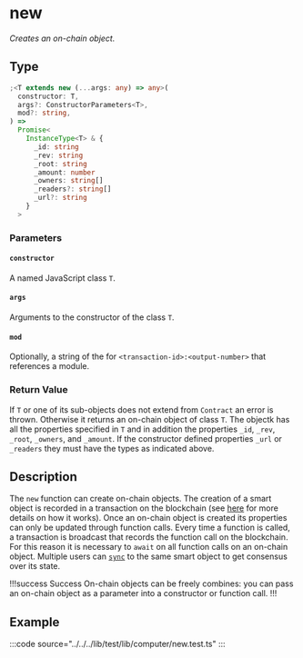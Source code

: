 # new

_Creates an on-chain object._

## Type

```ts
;<T extends new (...args: any) => any>(
  constructor: T,
  args?: ConstructorParameters<T>,
  mod?: string,
) =>
  Promise<
    InstanceType<T> & {
      _id: string
      _rev: string
      _root: string
      _amount: number
      _owners: string[]
      _readers?: string[]
      _url?: string
    }
  >
```

### Parameters

#### `constructor`

A named JavaScript class `T`.

#### `args`

Arguments to the constructor of the class `T`.

#### `mod`

Optionally, a string of the for `<transaction-id>:<output-number>` that references a module.

### Return Value

If `T` or one of its sub-objects does not extend from `Contract` an error is thrown. Otherwise it returns an on-chain object of class `T`. The objectk has all the properties specified in `T` and in addition the properties `_id`, `_rev`, `_root`, `_owners`, and `_amount`. If the constructor defined properties `_url` or `_readers` they must have the types as indicated above.

## Description

The `new` function can create on-chain objects. The creation of a smart object is recorded in a transaction on the blockchain (see [here](../../how-it-works.md) for more details on how it works). Once an on-chain object is created its properties can only be updated through function calls. Every time a function is called, a transaction is broadcast that records the function call on the blockchain. For this reason it is necessary to `await` on all function calls on an on-chain object. Multiple users can [`sync`](./sync.md) to the same smart object to get consensus over its state.

!!!success Success
On-chain objects can be freely combines: you can pass an on-chain object as a parameter into a constructor or function call.
!!!

## Example

:::code source="../../../lib/test/lib/computer/new.test.ts" :::
